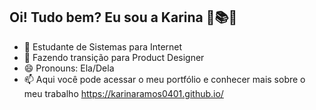  ## Oi! Tudo bem? Eu sou a Karina 💜📚🌙

- 🔭 Estudante de Sistemas para Internet
- 🌱 Fazendo transição para Product Designer
- 😄 Pronouns: Ela/Dela
- 📫 Aqui você pode acessar o meu portfólio e conhecer mais sobre o meu trabalho https://karinaramos0401.github.io/




